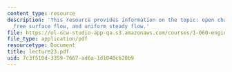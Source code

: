```yaml
---
content_type: resource
description: 'This resource provides information on the topic: open channel flow or
  free surface flow, and uniform steady flow.'
file: https://ol-ocw-studio-app-qa.s3.amazonaws.com/courses/1-060-engineering-mechanics-ii-spring-2006/7c3f510d33597667ad6a1d1048c620b9_lecture23.pdf
file_type: application/pdf
resourcetype: Document
title: lecture23.pdf
uid: 7c3f510d-3359-7667-ad6a-1d1048c620b9
---
```

